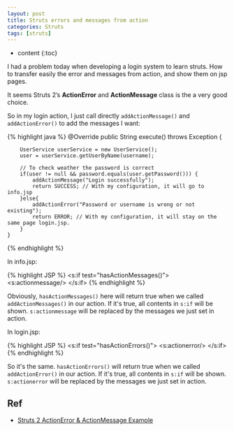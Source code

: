 ```yaml
---
layout: post
title: Struts errors and messages from action
categories: Struts
tags: [struts]
---
```

* content
{:toc}

I had a problem today when developing a login system to learn struts. How to transfer easily the error and messages from action, and show them on jsp pages.

It seems Struts 2’s **ActionError** and **ActionMessage** class is the a very good choice.

So in my login action, I just call directly `addActionMessage()` and `addActionError()` to add the messages I want:

{% highlight java %}
	@Override
    public String execute() throws Exception {

        UserService userService = new UserService();
        user = userService.getUserByName(username);

        // To check weather the password is correct
        if(user != null && password.equals(user.getPassword())) {
        	addActionMessage("Login successfully");
            return SUCCESS; // With my configuration, it will go to info.jsp
        }else{
            addActionError("Password or username is wrong or not existing");
            return ERROR; // With my configuration, it will stay on the same page login.jsp.
        }
    }
{% endhighlight %}

In info.jsp:

{% highlight JSP %}
<s:if test="hasActionMessages()">
    <s:actionmessage/>
</s:if>
{% endhighlight %}

Obviously, `hasActionMessages()` here will return true when we called `addActionMessages()` in our action. If it's true, all contents in `s:if` will be shown. `s:actionmessage` will be replaced by the messages we just set in action.

In login.jsp:

{% highlight JSP %}
<s:if test="hasActionErrors()">
    <s:actionerror/>
</s:if>
{% endhighlight %}

So it's the same. `hasActionErrors()` will return true when we called `addActionError()` in our action. If it's true, all contents in `s:if` will be shown. `s:actionerror` will be replaced by the messages we just set in action.

## Ref
- [Struts 2 ActionError & ActionMessage Example](http://www.mkyong.com/struts2/struts-2-actionerror-actionmessage-example/)
